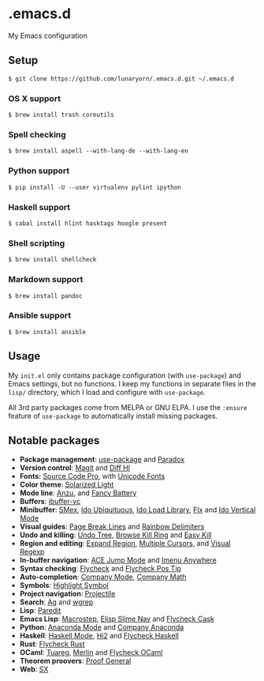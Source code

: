 .emacs.d
========

My Emacs configuration

Setup
-----

```console
$ git clone https://github.com/lunaryorn/.emacs.d.git ~/.emacs.d
```

### OS X support ###

```console
$ brew install trash coreutils
```

### Spell checking ###

```console
$ brew install aspell --with-lang-de --with-lang-en
```

### Python support ###

```console
$ pip install -U --user virtualenv pylint ipython
```

### Haskell support ###

```console
$ cabal install hlint hasktags hoogle present
```

### Shell scripting ###

```console
$ brew install shellcheck
```

### Markdown support ###

```console
$ brew install pandoc
```

### Ansible support ###

```console
$ brew install ansible
```

[Cask]: http://cask.readthedocs.org/en/latest/
[OpenOffice]: https://wiki.openoffice.org/wiki/Dictionaries

Usage
-----

My `init.el` only contains package configuration (with `use-package`) and Emacs
settings, but no functions.  I keep my functions in separate files in the
`lisp/` directory, which I load and configure with `use-package`.

All 3rd party packages come from MELPA or GNU ELPA.  I use the `:ensure` feature
of `use-package` to automatically install missing packages.

Notable packages
----------------

- **Package management**: [use-package](https://github.com/jwiegley/use-package)
  and [Paradox](https://github.com/Bruce-Connor/paradox)
- **Version control**: [Magit](https://github.com/magit/magit) and
  [Diff Hl](https://github.com/dgutov/diff-hl)
- **Fonts:** [Source Code Pro](https://github.com/adobe/source-code-pro), with
  [Unicode Fonts](https://github.com/rolandwalker/unicode-fonts)
- **Color theme**: [Solarized Light](https://github.com/bbatsov/solarized-emacs)
- **Mode line**: [Anzu](https://github.com/syohex/emacs-anzu), and
  [Fancy Battery](https://github.com/lunaryorn/fancy-battery.el)
- **Buffers**: [ibuffer-vc](https://github.com/purcell/ibuffer-vc)
- **Minibuffer**: [SMex](https://github.com/nonsequitur/smex),
  [Ido Ubiquituous](https://github.com/DarwinAwardWinner/ido-ubiquitous),
  [Ido Load Library](https://github.com/rolandwalker/ido-load-library),
  [Flx](https://github.com/lewang/flx) and
  [Ido Vertical Mode](https://github.com/gempesaw/ido-vertical-mode.el)
- **Visual guides**:
  [Page Break Lines](https://github.com/purcell/page-break-lines) and
  [Rainbow Delimiters](https://github.com/jlr/rainbow-delimiters)
- **Undo and killing**: [Undo Tree](http://www.dr-qubit.org/emacs.php#undo-tree),
  [Browse Kill Ring](https://github.com/browse-kill-ring/browse-kill-ring) and
  [Easy Kill](https://github.com/leoliu/easy-kill)
- **Region and editing**:
  [Expand Region](https://github.com/magnars/expand-region.el),
  [Multiple Cursors](https://github.com/magnars/multiple-cursors.el), and
  [Visual Regexp](https://github.com/benma/visual-regexp.el)
- **In-buffer navigation**:
  [ACE Jump Mode](https://github.com/winterTTr/ace-jump-mode) and
  [Imenu Anywhere](https://github.com/vitoshka/imenu-anywhere)
- **Syntax checking**: [Flycheck](http://flycheck.readthedocs.org) and
  [Flycheck Pos Tip](https://github.com/flycheck/flycheck-pos-tip)
- **Auto-completion**: [Company Mode](http://company-mode.github.io),
  [Company Math](https://github.com/vspinu/company-math)
- **Symbols**: [Highlight Symbol](https://github.com/nschum/highlight-symbol.el)
- **Project navigation**: [Projectile](https://github.com/bbatsov/projectile)
- **Search**: [Ag](https://github.com/Wilfred/ag.el) and
  [wgrep](https://github.com/mhayashi1120/Emacs-wgrep)
- **Lisp**: [Paredit](http://mumble.net/~campbell/emacs/paredit.html)
- **Emacs Lisp**: [Macrostep](https://github.com/joddie/macrostep),
  [Elisp Slime Nav](https://github.com/purcell/elisp-slime-nav) and
  [Flycheck Cask](https://github.com/flycheck/flycheck-cask)
- **Python**: [Anaconda Mode](https://github.com/proofit404/anaconda-mode) and
  [Company Anaconda](https://github.com/proofit404/company-anaconda)
- **Haskell**: [Haskell Mode](https://github.com/haskell/haskell-mode/),
  [Hi2](https://github.com/errge/hi2) and
  [Flycheck Haskell](https://github.com/flycheck/flycheck-haskell)
- **Rust**: [Flycheck Rust](https://github.com/flycheck/flycheck-rust)
- **OCaml**: [Tuareg](https://github.com/ocaml/tuareg/),
  [Merlin](https://github.com/the-lambda-church/merlin) and
  [Flycheck OCaml](https://github.com/flycheck/flycheck-ocaml)
- **Theorem proovers**: [Proof General](http://proofgeneral.inf.ed.ac.uk/)
- **Web**: [SX](https://github.com/vermiculus/sx.el)
